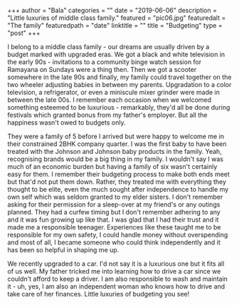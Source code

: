 +++
author = "Bala"
categories = ""
date = "2019-06-06"
description = "Little luxuries of middle class family."
featured = "pic06.jpg"
featuredalt = "The family"
featuredpath = "date"
linktitle = ""
title = "Budgeting"
type = "post"
+++

I belong to a middle class family - our dreams are usually driven by a budget marked with upgraded eras. We got a black and white television in the early 90s - invitations to a community binge watch session for Ramayana on Sundays were a thing then. Then we got a scooter somewhere in the late 90s and finally, my family could travel together on the two wheeler adjusting babies in between my parents. Upgradation to a color television, a refrigerator, or even a miniscule mixer grinder were made in between the late 00s. I remember each occasion when we welcomed something esteemed to be luxurious - remarkably, they'd all be done during festivals which granted bonus from my father's employer. But all the happiness wasn't owed to budgets only.

They were a family of 5 before I arrived but were happy to welcome me in their constrained 2BHK company quarter. I was the first baby to have been treated with the Johnson and Johnson baby products in the family. Yeah, recognising brands would be a big thing in my family. I wouldn't say I was much of an economic burden but having a family of six wasn't certainly easy for them. I remember their budgeting process to make both ends meet but that'd not put them down. Rather, they treated me with everything they thought to be elite, even the much sought after independence to handle my own self which was seldom granted to my elder sisters. I don't remember asking for their permission for a sleep-over at my friend's or any outings planned. They had a curfew timing but I don't remember adhering to any and it was fun growing up like that. I was glad that I had their trust and it made me a responsible teenager. Experiences like these taught me to be responsible for my own safety, I could handle money without overspending and most of all, I became someone who could think independently and it has been so helpful in shaping me up.

We recently upgraded to a car. I'd not say it is a luxurious one but it fits all of us well. My father tricked me into learning how to drive a car since we couldn't afford to keep a driver. I am also responsible to wash and maintain it - uh, yes, I am also an independent woman who knows how to drive and take care of her finances. Little luxuries of budgeting you see!
